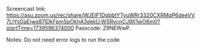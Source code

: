 Screencast link:
https://asu.zoom.us/rec/share/WJEIF1DqbbtYTyuWRr3320CXRMqP6deeVV7LIYsGaEjwq87lDkFpm5pOkhA3ekkU.WSRvcnCJ9X1wO6m0?startTime=1739596374000
Passcode: Z9NEWwP.

Notes:
Do not need error logs to run the code
